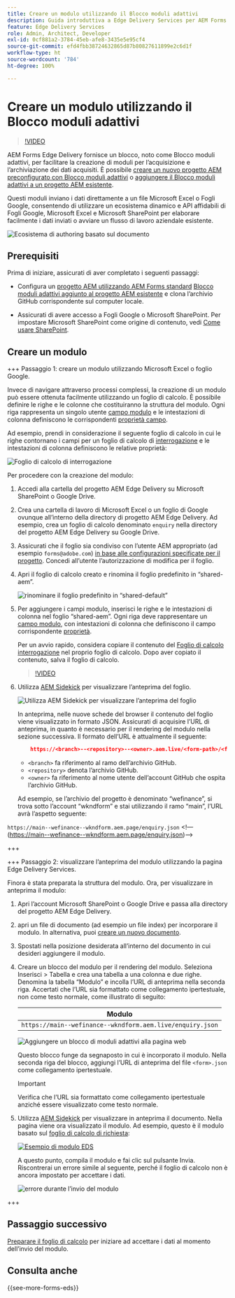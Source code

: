 ```yaml
---
title: Creare un modulo utilizzando il Blocco moduli adattivi
description: Guida introduttiva a Edge Delivery Services per AEM Forms. Crea rapidamente moduli perfetti. Authoring basato su documento di AEM Forms Edge Delivery = velocità sorprendente e moduli compatibili con SEO per utenti e motori di ricerca più soddisfatti.
feature: Edge Delivery Services
role: Admin, Architect, Developer
exl-id: 0cf881a2-3784-45eb-afe8-3435e5e95cf4
source-git-commit: efd4fbb38724632865d87b80827611899e2c6d1f
workflow-type: ht
source-wordcount: '784'
ht-degree: 100%

---
```


# Creare un modulo utilizzando il Blocco moduli adattivi

>[!VIDEO](https://video.tv.adobe.com/v/3427881?quality=12&learn=on)

AEM Forms Edge Delivery fornisce un blocco, noto come Blocco moduli adattivi, per facilitare la creazione di moduli per l’acquisizione e l’archiviazione dei dati acquisiti. È possibile [creare un nuovo progetto AEM preconfigurato con Blocco moduli adattivi](/help/edge/docs/forms/tutorial.md#create-a-new-aem-project-pre-configured-with-adaptive-forms-block) o [aggiungere il Blocco moduli adattivi a un progetto AEM esistente](/help/edge/docs/forms/tutorial.md#add-adaptive-forms-block-to-your-existing-aem-project).

Questi moduli inviano i dati direttamente a un file Microsoft Excel o Fogli Google, consentendo di utilizzare un ecosistema dinamico e API affidabili di Fogli Google, Microsoft Excel e Microsoft SharePoint per elaborare facilmente i dati inviati o avviare un flusso di lavoro aziendale esistente.

![Ecosistema di authoring basato sul documento](/help/edge/assets/document-based-authoring-workflow-create-form.png)


## Prerequisiti

Prima di iniziare, assicurati di aver completato i seguenti passaggi:

* Configura un [progetto AEM utilizzando AEM Forms standard](/help/edge/docs/forms/tutorial.md#create-a-new-aem-project-pre-configured-with-adaptive-forms-block) [Blocco moduli adattivi aggiunto al progetto AEM esistente](/help/edge/docs/forms/tutorial.md#add-adaptive-forms-block-to-your-existing-aem-project) e clona l’archivio GitHub corrispondente sul computer locale.
<!--In this document, the local folder of your Edge Delivery Services (EDS) project is referred as `[EDS Project repository]`.  -->
* Assicurati di avere accesso a Fogli Google o Microsoft SharePoint. Per impostare Microsoft SharePoint come origine di contenuto, vedi [Come usare SharePoint](https://www.aem.live/docs/setup-customer-sharepoint).



## Creare un modulo

<!--
+++ Step 1: Add the Adaptive Forms Block to your Edge Delivery Services (EDS) project.

The Adaptive  empowers users to create forms for an Edge Delivery Service Site. However, this block isn't included in the default AEM boilerplate (used to create an Edge Delivery Services project). To seamlessly integrate the Adaptive Forms Block into your Edge Delivery Services project:

1. **Clone the Adaptive Forms Block repository**: Clone the [Adaptive Forms Block repository](https://github.com/adobe-rnd/form-block) on your local machine. It contains the code to render the form on an EDS webpage. In this document, the local folder of your Forms Block repository is referred as `[Adaptive Forms Block repository]`.
2. **Locate the Adaptive Forms Block Repository:** Access the [Adaptive Forms Block repository]/blocks/src folder and copy its content. 

3. on your local machine and copy the `form` folder. 
4. **Paste the Adaptive Forms Block's code into your EDS Project:**
Navigate to the [EDS Project repository]/blocks/ folder on your local machine and create a 'form' folder. Paste the `[Adaptive Forms Block repository]/blocks/src content`, copied in perevious step to the `[EDS Project repository]/blocks/form` folder.
1. **Commit Changes to GitHub:** Check in the `[EDS Project repository]/blocks/form` folder and its underlying files to your Edge Delivery Services project on GitHub.

After completing these steps, the Adaptive Forms Block is successfully added to your Edge Delivery Services (EDS) project repository on GitHub. You can now create and add forms to a EDS Sites page.
 

**Troubleshooting GitHub build issues**

Ensure a smooth GitHub build process by addressing potential issues:

* **Resolve Module Path Error:**
    If you encounter the error "Unable to resolve path to module "'../../scripts/lib-franklin.js'", navigate to the [EDS Project]/blocks/forms/form.js file. Update the import statement by replacing the lib-franklin.js file with the aem.js file.

* **Handle Linting Errors:**
    Should you come across any linting errors, you can bypass them. Open the [EDS Project]/package.json file and modify the "lint" script from "lint": "npm run lint:js && npm run lint:css" to "lint": "echo 'skipping linting for now'". Save the file and commit the changes to your GitHub project. -->

+++ Passaggio 1: creare un modulo utilizzando Microsoft Excel o foglio Google.

Invece di navigare attraverso processi complessi, la creazione di un modulo può essere ottenuta facilmente utilizzando un foglio di calcolo. È possibile definire le righe e le colonne che costituiranno la struttura del modulo. Ogni riga rappresenta un singolo utente [campo modulo](/help/edge/docs/forms/form-components.md#available-components) e le intestazioni di colonna definiscono le corrispondenti [proprietà campo](/help/edge/docs/forms/form-components.md#components-properties).

Ad esempio, prendi in considerazione il seguente foglio di calcolo in cui le righe contornano i campi per un foglio di calcolo di [interrogazione](/help/edge/assets/enquiry.xlsx) e le intestazioni di colonna definiscono le relative proprietà:

![Foglio di calcolo di interrogazione](/help/edge/assets/enquiry-form-spreadsheet.png)

Per procedere con la creazione del modulo:

1. Accedi alla cartella del progetto AEM Edge Delivery su Microsoft SharePoint o Google Drive.

1. Crea una cartella di lavoro di Microsoft Excel o un foglio di Google ovunque all’interno della directory di progetto AEM Edge Delivery. Ad esempio, crea un foglio di calcolo denominato `enquiry` nella directory del progetto AEM Edge Delivery su Google Drive.

   <!-- ![Sample Content on Google Drive](/help/edge/assets/upload-sample-files-to-your-content-folder.png)-->

1. Assicurati che il foglio sia condiviso con l’utente AEM appropriato (ad esempio `forms@adobe.com`) [in base alle configurazioni specificate per il progetto](https://www.aem.live/docs/setup-customer-sharepoint). Concedi all’utente l’autorizzazione di modifica per il foglio.

1. Apri il foglio di calcolo creato e rinomina il foglio predefinito in “shared-aem”.

   ![rinominare il foglio predefinito in “shared-default”](/help/edge/assets/rename-sheet-to-shared-default.png)

1. Per aggiungere i campi modulo, inserisci le righe e le intestazioni di colonna nel foglio “shared-aem”. Ogni riga deve rappresentare un [campo modulo](/help/edge/docs/forms/form-components.md#available-components), con intestazioni di colonna che definiscono il campo corrispondente [proprietà](/help/edge/docs/forms/form-components.md#components-properties).


   Per un avvio rapido, considera copiare il contenuto del [Foglio di calcolo interrogazione](/help/edge/assets/enquiry.xlsx) nel proprio foglio di calcolo. Dopo aver copiato il contenuto, salva il foglio di calcolo.

   >[!VIDEO](https://video.tv.adobe.com/v/3427468?quality=12&learn=on)


1. Utilizza [AEM Sidekick](https://www.aem.live/developer/tutorial#preview-and-publish-your-content) per visualizzare l’anteprima del foglio.

   ![Utilizza AEM Sidekick per visualizzare l’anteprima del foglio](/help/edge/assets/preview-form.png)

   In anteprima, nelle nuove schede del browser il contenuto del foglio viene visualizzato in formato JSON. Assicurati di acquisire l’URL di anteprima, in quanto è necessario per il rendering del modulo nella sezione successiva. Il formato dell’URL è attualmente il seguente:


   ```JSON
       https://<branch>--<repository>--<owner>.aem.live/<form-path>/<form-file-name>.json
   ```

   * `<branch>` fa riferimento al ramo dell’archivio GitHub.
   * `<repository>` denota l’archivio GitHub.
   * `<owner>` fa riferimento al nome utente dell’account GitHub che ospita l’archivio GitHub.

   Ad esempio, se l’archivio del progetto è denominato “wefinance”, si trova sotto l’account “wkndform” e stai utilizzando il ramo “main”, l’URL avrà l’aspetto seguente:

`https://main--wefinance--wkndform.aem.page/enquiry.json`
&lt;!—(https://main--wefinance--wkndform.aem.page/enquiry.json)-->


+++

+++ Passaggio 2: visualizzare l’anteprima del modulo utilizzando la pagina Edge Delivery Services.


Finora è stata preparata la struttura del modulo. Ora, per visualizzare in anteprima il modulo:

1. Apri l’account Microsoft SharePoint o Google Drive e passa alla directory del progetto AEM Edge Delivery.



1. apri un file di documento (ad esempio un file index) per incorporare il modulo. In alternativa, puoi [creare un nuovo documento](/help/edge/assets/enquiry-form.docx).

1. Spostati nella posizione desiderata all’interno del documento in cui desideri aggiungere il modulo.

1. Creare un blocco del modulo per il rendering del modulo. Seleziona Inserisci > Tabella e crea una tabella a una colonna e due righe. Denomina la tabella “Modulo” e incolla l’URL di anteprima nella seconda riga. Accertati che l’URL sia formattato come collegamento ipertestuale, non come testo normale, come illustrato di seguito:

   | Modulo |
   |---|
   | `https://main--wefinance--wkndform.aem.live/enquiry.json` |


   ![Aggiungere un blocco di moduli adattivi alla pagina web](/help/edge/assets/enquiry-doc-to-embed-form.png)

   Questo blocco funge da segnaposto in cui è incorporato il modulo. Nella seconda riga del blocco, aggiungi l’URL di anteprima del file `<form>.json` come collegamento ipertestuale.

   >[!IMPORTANT]
   >
   >
   > Verifica che l’URL sia formattato come collegamento ipertestuale anziché essere visualizzato come testo normale.


1. Utilizza [AEM Sidekick](https://www.aem.live/developer/tutorial#preview-and-publish-your-content) per visualizzare in anteprima il documento. Nella pagina viene ora visualizzato il modulo. Ad esempio, questo è il modulo basato sul [foglio di calcolo di richiesta](/help/edge/assets/enquiry-form.docx):


   [![Esempio di modulo EDS](/help/edge/assets/updated-form.png)](https://main--wefinance--wkndform.aem.page/enquiry-form)

   A questo punto, compila il modulo e fai clic sul pulsante Invia. Riscontrerai un errore simile al seguente, perché il foglio di calcolo non è ancora impostato per accettare i dati.

   ![errore durante l’invio del modulo](/help/edge/assets/form-error.png)

+++


## Passaggio successivo

[Preparare il foglio di calcolo](/help/edge/docs/forms/submit-forms.md) per iniziare ad accettare i dati al momento dell’invio del modulo.


## Consulta anche

{{see-more-forms-eds}}
